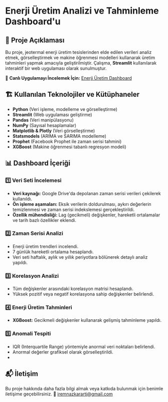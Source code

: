 # Enerji Üretim Analizi ve Tahminleme Dashboard'u

## 📌 Proje Açıklaması
Bu proje, jeotermal enerji üretim tesislerinden elde edilen verileri analiz etmek, görselleştirmek ve makine öğrenmesi modelleri kullanarak üretim tahminleri yapmak amacıyla geliştirilmiştir. Çalışma, **Streamlit** kullanılarak interaktif bir web uygulaması olarak sunulmuştur.

🔗 **Canlı Uygulamayı İncelemek İçin:** [Enerji Üretim Dashboard](https://iremnazkararti.streamlit.app/)

## 🏗 Kullanılan Teknolojiler ve Kütüphaneler
- **Python** (Veri işleme, modelleme ve görselleştirme)
- **Streamlit** (Web uygulaması geliştirme)
- **Pandas** (Veri manipülasyonu)
- **NumPy** (Sayısal hesaplamalar)
- **Matplotlib & Plotly** (Veri görselleştirme)
- **Statsmodels** (ARIMA ve SARIMA modelleme)
- **Prophet** (Facebook Prophet ile zaman serisi tahmini)
- **XGBoost** (Makine öğrenmesi tabanlı regresyon modeli)

## 📊 Dashboard İçeriği

### **1️⃣ Veri Seti İncelemesi**
- **Veri kaynağı:** Google Drive'da depolanan zaman serisi verileri çekilerek kullanıldı.
- **Ön işleme aşamaları:** Eksik verilerin doldurulması, aykırı değerlerin temizlenmesi ve zaman serisi indekslemesi gerçekleştirildi.
- **Özellik mühendisliği:** Lag (gecikmeli) değişkenler, hareketli ortalamalar ve tarih bazlı özellikler eklendi.

### **2️⃣ Zaman Serisi Analizi**
- Enerji üretim trendleri incelendi.
- 7 günlük hareketli ortalama hesaplandı.
- Veri seti haftalık, aylık ve yıllık periyotlara bölünerek detaylı analiz yapıldı.

### **3️⃣ Korelasyon Analizi**
- Tüm değişkenler arasındaki korelasyon matrisi hesaplandı.
- Yüksek pozitif veya negatif korelasyona sahip değişkenler belirlendi.

### **4️⃣ Enerji Üretim Tahminleri**
- **XGBoost:** Gecikmeli değişkenler kullanarak gelişmiş tahminleme yapıldı.

### **5️⃣ Anomali Tespiti**
- IQR (Interquartile Range) yöntemiyle anormal veri noktaları belirlendi.
- Anormal değerler grafiksel olarak görselleştirildi.
- 
## 📬 İletişim
Bu proje hakkında daha fazla bilgi almak veya katkıda bulunmak için benimle iletişime geçebilirsiniz. 🎯
iremnazkararti@gmail.com
